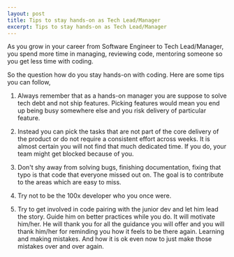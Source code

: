 ```yaml
---
layout: post
title: Tips to stay hands-on as Tech Lead/Manager
excerpt: Tips to stay hands-on as Tech Lead/Manager
---
```



As you grow in your career from Software Engineer to Tech Lead/Manager, you spend more time in managing, reviewing code, mentoring someone so you get less time with coding. 

So the question how do you stay hands-on with coding. Here are some tips you can follow,

1. Always remember that as a hands-on manager you are suppose to solve tech debt and not ship features. Picking features would mean you end up being busy somewhere else and you risk delivery of particular feature.

2. Instead you can pick the tasks that are not part of the core delivery of the product or do not require a consistent effort across weeks. It is almost certain you will not find that much dedicated time. If you do, your team might get blocked because of you.

3. Don't shy away from solving bugs, finishing documentation, fixing that typo is that code that everyone missed out on. The goal is to contribute to the areas which are easy to miss. 

4. Try not to be the 100x developer who you once were.

5. Try to get involved in code pairing with the junior dev and let him lead the story. Guide him on better practices while you do. It will motivate him/her. He will thank you for all the guidance you will offer and you will thank him/her for reminding you how it feels to be there again. Learning and making mistakes. And how it is ok even now to just make those mistakes over and over again.


